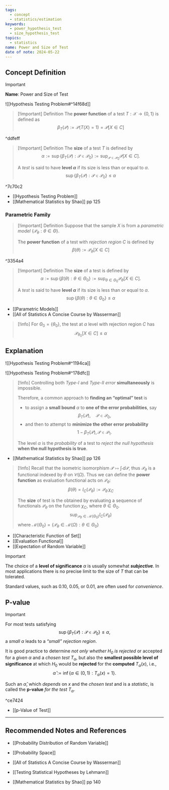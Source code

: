 ```yaml
---
tags:
  - concept
  - statistics/estimation
keywords:
  - power_hypothesis_test
  - size_hypothesis_test
topics:
  - statistics
name: Power and Size of Test
date of note: 2024-05-22
---
```


## Concept Definition

>[!important]
>**Name**: Power and Size of Test


![[Hypothesis Testing Problem#^14f68d]]


>[!important] Definition
>The **power function** of a test $T: \mathcal{X} \to \left\{ 0 ,1 \right\}$ is defined as
>$$
>\beta_{T}(\mathcal{P}) := \mathcal{P}\left( T(X) = 1 \right) = \mathcal{P}\left[ X \in C \right]
>$$

^ddfeff

>[!important] Definition
>The **size** of a test $T$ is defined by
>$$
>\alpha := \sup\left\{ \beta_{T}(\mathcal{P}): \mathcal{P} \in \mathscr{P}_{0} \right\} := \sup_{\mathcal{P} \in \mathscr{P}_{0}} \mathcal{P}\left[ X \in C \right] .
>$$
>
>A *test* is said to have **level $\alpha$** if its size is less than or equal to $\alpha$.
>$$
>\sup\left\{ \beta_{T}(\mathcal{P}): \mathcal{P} \in \mathscr{P}_{0}  \right\} \le \alpha
>$$

^7c70c2

- [[Hypothesis Testing Problem]]
- [[Mathematical Statistics by Shao]] pp 125

### Parametric Family

>[!important] Definition
>Suppose that the sample $X$ is from a *parametric model* $\left\{ \mathcal{P}_{\theta}: \theta \in \Theta \right\}$.
>
>The **power function** of a test with *rejection region* $C$ is defined by
>$$
>\beta(\theta) := \mathcal{P}_{\theta}\left[ X \in C  \right] 
>$$

^3354a4

>[!important] Definition
>The **size** of a test is defined by
>$$
>\alpha := \sup\left\{ \beta(\theta): \theta \in \Theta_{0} \right\} := \sup_{\theta \in \Theta_{0}} \mathcal{P}_{\theta}\left[ X \in C \right] .
>$$
>
>A *test* is said to have **level $\alpha$** if its size is less than or equal to $\alpha$.
>$$
>\sup\left\{ \beta(\theta): \theta \in \Theta_{0} \right\} \le \alpha
>$$

- [[Parametric Models]]
- [[All of Statistics A Concise Course by Wasserman]]


>[!info]
>For $\Theta_{0} = \left\{ \theta_{0} \right\}$, the test at $\alpha$ level  with rejection region $C$ has
>$$
>\mathcal{P}_{\theta_{0}}\left[ X \in C \right] \le \alpha
>$$

## Explanation

![[Hypothesis Testing Problem#^1194ca]]


![[Hypothesis Testing Problem#^178dfc]]


>[!info]
>Controlling both *Type-I* and *Type-II error* **simultaneously** is impossible. 
>
>Therefore, a common approach to **finding an “optimal” test** is 
>- to assign a **small bound** $\alpha$ to **one of the error probabilities**, say $$\beta_{T}(\mathcal{P}), \quad \mathcal{P} \in \mathscr{P}_{0},$$  
>- and then to attempt to **minimize the other error probability** $$1 − \beta_{T}(\mathcal{P}), \mathcal{P} \in  \mathscr{P}_{1}.$$
>
>The level $\alpha$ is the *probability* of a test to *reject the null hypothesis* **when the null hypothesis is true**.

- [[Mathematical Statistics by Shao]] pp 126


>[!info]
>Recall that the isometric isomorphism $\mathcal{P} \mapsto \int \cdot d\mathcal{P}$, thus $\mathcal{P}_{\theta}$ is a functional indexed by $\theta$ on $\mathcal{C}(\Omega)$. Thus we can define the **power function** as evaluation functional acts on $\mathcal{P}_{\theta}$:
>$$
>\beta(\theta) = I_{C}( \mathcal{P}_{\theta})  := \mathcal{P}_{\theta}\,\chi_{C}
>$$
>
>
>The **size** of test is the obtained by evaluating a sequence of functionals $\mathcal{P}_{\theta}$ on the function $\chi_{C}$, where $\theta\in \Theta_{0}$.
>$$
>\sup_{\mathcal{P}_{\theta} \in \mathcal{M}(\Theta_{0})}I_{C}(\mathcal{P}_{\theta})
>$$
>where $\mathcal{M}(\Theta_{0}) = \left\{ \mathcal{P}_{\theta} \in \mathcal{M}(\Omega): \theta \in \Theta_{0} \right\}$

- [[Characteristic Function of Set]]
- [[Evaluation Functional]]
- [[Expectation of Random Variable]]

>[!important]
>The choice of a **level of significance** $\alpha$ is usually somewhat ***subjective***. In most applications there is no precise limit to the size of $T$ that can be tolerated. 
>
>Standard values, such as $0.10$, $0.05$, or $0.01$, are often used for *convenience*.

## P-value

>[!important]
>For most tests satisfying $$\sup\left\{ \beta_{T}(\mathcal{P}): \mathcal{P} \in \mathscr{P}_{0}  \right\} \le \alpha,$$ a *small* $\alpha$ leads to a *“small” rejection region*. 
>
>It is good practice to determine *not only whether $H_{0}$ is rejected* or accepted for a *given* $\alpha$ and a *chosen test* $T_{\alpha}$, but also the **smallest possible level of significance** at which $H_{0}$ would be **rejected** for the **computed** $T_{\alpha}(x)$, i.e.,  $$\hat{\alpha} := \inf\{\alpha \in (0, 1): T_{\alpha}(x) = 1\}.$$ 
>
>Such an $\hat{\alpha}$, which *depends* on $x$ and the *chosen test* and is a *statistic*, is called the **p-value** *for the test* $T_{\alpha}$.

^ce7424

- [[p-Value of Test]]




-----------
##  Recommended Notes and References



- [[Probability Distribution of Random Variable]]
- [[Probability Space]]


- [[All of Statistics A Concise Course by Wasserman]]
- [[Testing Statistical Hypotheses by Lehmann]]
- [[Mathematical Statistics by Shao]] pp 140